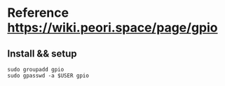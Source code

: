 # Reference https://wiki.peori.space/page/gpio

## Install && setup
```shell
sudo groupadd gpio
sudo gpasswd -a $USER gpio
```
